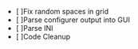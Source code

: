  - [ ]Fix random spaces in grid
 - [ ]Parse configurer output into GUI
 - [ ]Parse INI
 - [ ]Code Cleanup
